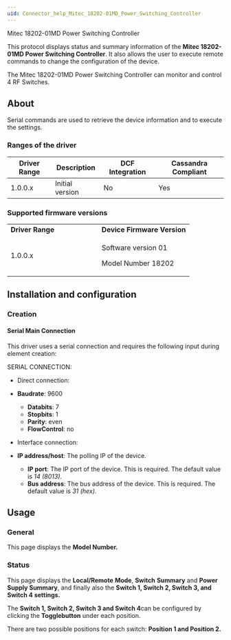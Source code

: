 ```yaml
---
uid: Connector_help_Mitec_18202-01MD_Power_Switching_Controller
---
```


Mitec 18202-01MD Power Switching Controller

This protocol displays status and summary information of the **Mitec 18202-01MD Power Switching Controller**. It also allows the user to execute remote commands to change the configuration of the device.

The Mitec 18202-01MD Power Switching Controller can monitor and control 4 RF Switches.

## About

Serial commands are used to retrieve the device information and to execute the settings.

### Ranges of the driver

| **Driver Range** | **Description** | **DCF Integration** | **Cassandra Compliant** |
|------------------|-----------------|---------------------|-------------------------|
| 1.0.0.x          | Initial version | No                  | Yes                     |

### Supported firmware versions

<table>
<colgroup>
<col style="width: 50%" />
<col style="width: 50%" />
</colgroup>
<tbody>
<tr class="odd">
<td><strong>Driver Range</strong></td>
<td><strong>Device Firmware Version</strong></td>
</tr>
<tr class="even">
<td>1.0.0.x</td>
<td><p>Software version 01</p>
<p>Model Number 18202</p></td>
</tr>
</tbody>
</table>

## Installation and configuration

### Creation

#### Serial Main Connection

This driver uses a serial connection and requires the following input during element creation:

SERIAL CONNECTION:

- Direct connection:

- **Baudrate**: 9600
  - **Databits**: 7
  - **Stopbits**: 1
  - **Parity**: even
  - **FlowControl**: no

- Interface connection:

- **IP address/host**: The polling IP of the device.
  - **IP port**: The IP port of the device. This is required. The default value is *14* *(8013)*.
  - **Bus address**: The bus address of the device. This is required. The default value is *31 (hex)*.

## Usage

### General

This page displays the **Model Number.**

### Status

This page displays the **Local/Remote** **Mode**, **Switch** **Summary** and **Power Supply Summary**, and finally also the **Switch 1, Switch 2, Switch 3, and Switch 4 settings.**

The **Switch 1, Switch 2, Switch 3 and Switch 4**can be configured by clicking the **Togglebutton** under each position.

There are two possible positions for each switch: **Position 1 and Position 2.**
